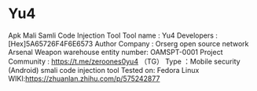 # Yu4
 Apk Mali Samli Code Injection Tool
 Tool name : Yu4
 Developers : [Hex]5A65726F4F6E6573
 Author Company : Orserg open source network Arsenal
 Weapon warehouse entity number: OAMSPT-0001
 Project Community : https://t.me/zeroones0yu4  （TG）
 Type ：Mobile security (Android) smali code injection tool
 Tested on: Fedora Linux
 WIKI:https://zhuanlan.zhihu.com/p/575242877
